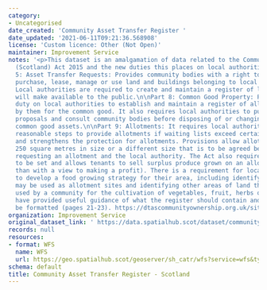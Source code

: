 ```yaml
---
category:
- Uncategorised
date_created: 'Community Asset Transfer Register '
date_updated: '2021-06-11T09:21:36.568908'
license: 'Custom licence: Other (Not Open)'
maintainer: Improvement Service
notes: '<p>This dataset is an amalgamation of data related to the Community Empowerment
  (Scotland) Act 2015 and the new duties this places on local authorities.\n\nPart
  5: Asset Transfer Requests: Provides community bodies with a right to request to
  purchase, lease, manage or use land and buildings belonging to local authorities.
  Local authorities are required to create and maintain a register of land which they
  will make available to the public.\n\nPart 8: Common Good Property: Places a statutory
  duty on local authorities to establish and maintain a register of all property held
  by them for the common good. It also requires local authorities to publish their
  proposals and consult community bodies before disposing of or changing the use of
  common good assets.\n\nPart 9: Allotments: It requires local authorities to take
  reasonable steps to provide allotments if waiting lists exceed certain trigger points
  and strengthens the protection for allotments. Provisions allow allotments to be
  250 square metres in size or a different size that is to be agreed between the person
  requesting an allotment and the local authority. The Act also requires fair rents
  to be set and allows tenants to sell surplus produce grown on an allotment (other
  than with a view to making a profit). There is a requirement for local authorities
  to develop a food growing strategy for their area, including identifying land that
  may be used as allotment sites and identifying other areas of land that could be
  used by a community for the cultivation of vegetables, fruit, herbs or flowers.\n\nSG
  have provided useful guidance of what the register should contain and how it should
  be formatted (pages 21-23). https://dtascommunityownership.org.uk/sites/default/files/Asset%20Transfer%20RA%20Guidance%20Notes.pdf</p>'
organization: Improvement Service
original_dataset_link: ' https://data.spatialhub.scot/dataset/community_asset_transfer_register-is'
records: null
resources:
- format: WFS
  name: WFS
  url: https://geo.spatialhub.scot/geoserver/sh_catr/wfs?service=wfs&typeName=sh_catr:pub_catr
schema: default
title: Community Asset Transfer Register - Scotland
---
```

